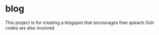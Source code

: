 # blog
This project is for creating a blogspot that encourages free speach
Ooh codes are also involved